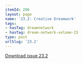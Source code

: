```yaml
---
itemId: 206
layout: page
name: '23.2: Creative Dreamwork'
tags:
- hasTag: dreamnetwork
- hasTag: dream-network-volume-23
type: post
urlSlug: '23.2'
---
```

<a href="files/pdfs/Volume_23/23.2_creativity.pdf" download="">Download issue 23.2</a>